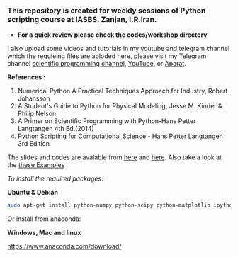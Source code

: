 ### This repository is created for weekly sessions of Python scripting course at IASBS, Zanjan, I.R.Iran.

- **For a quick review please check the codes/workshop directory**

I also upload some videos and tutorials in my youtube and telegram channel which the requieing files are aploded here, please visit my Telegram channel [scientific programming channel](https://t.me/s/scientific_programming), [YouTube](https://www.youtube.com/channel/UCtoQTqZF2LzaN6T-qQlorFg), or [Aparat](https://www.aparat.com/ziaeemehr).


**References :**

1. Numerical Python A Practical Techniques Approach for Industry, Robert Johansson
2. A Student's Guide to Python for Physical Modeling, Jesse M. Kinder & Philip Nelson
3. A Primer on Scientific Programming with Python-Hans Petter Langtangen 4th Ed.(2014)
4. Python Scripting for Computational Science - Hans Petter Langtangen 3rd Edition

The slides and codes are avalable from [here](http://hplgit.github.io/scipro-primer/) and [here](http://folk.uio.no/hpl/scripting/).
Also take a look at the [these Examples](http://hplgit.github.io/primer.html/doc/pub/class/._class-readable000.html#table_of_contents)


*To install the required packages*:


**Ubuntu & Debian**
```sh
sudo apt-get install python-numpy python-scipy python-matplotlib ipython ipython-notebook python-pandas python-sympy python-nose
```


Or install from anaconda:

**Windows, Mac and linux**

https://www.anaconda.com/download/

